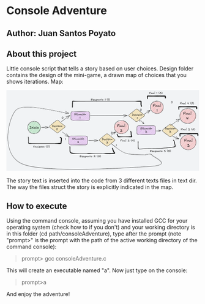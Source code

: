 # Console Adventure

## Author: Juan Santos Poyato

## About this project

Little console script that tells a story based on user choices.
Design folder contains the design of the mini-game, a drawn map of choices that you shows iterations. Map:

![storytell-mapping](./design/map.png)

The story text is inserted into the code from 3 different texts files in text dir. The way the files struct the story is explicitly indicated in the map.

## How to execute

Using the command console, assuming you have installed GCC for your operating system (check how to if you don't) and your working directory is in this folder (cd path/consoleAdventure), type after the prompt (note "prompt>" is the prompt with the path of the active working directory of the command console):

> prompt> gcc consoleAdventure.c

This will create an executable named "a". Now just type on the console:

> prompt>a

And enjoy the adventure!

